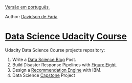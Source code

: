 [Versão em português.](README-pt.md)

Author: [Davidson de Faria](https://github.com/davidsondefaria)

# [Data Science Udacity Course](https://www.udacity.com/course/data-scientist-nanodegree--nd025)

Udacity Data Science Course projects repository:
1. Write a [Data Science Blog](1.Blog/README.md) Post.
2. Build Disaster Response Pipelines with [Figure Eight](2.Pipelines/README.md).
3. Design a [Recommendation Engine](3.RecommendationEngine/README.md) with IBM.
4. Data Science [Capstone](4.Capstone/README.md) Project
